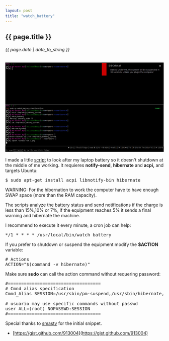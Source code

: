 ```yaml
---
layout: post
title: "watch_battery"
---
```


## {{ page.title }}

###### {{ page.date | date_to_string }}

**[![](/assets/img/40.png)](/assets/img/40.png)**

I made a little [script](https://github.com/chilicuil/learn/blob/master/sh/tools/watch-battery) to look after my laptop battery so it doesn't shutdown at the middle of me working. It requieres **notify-send**, **hibernate** and **acpi,** and targets Ubuntu:

<pre class="sh_sh">
$ sudo apt-get install acpi libnotify-bin hibernate
</pre>

WARNING: For the hibernation to work the computer have to have enough SWAP space (more than the RAM capacity).

The scripts analyze the battery status and send notifications if the charge is less than 15%,10% or 7%, if the equipment reaches 5% it sends a final warning and hibernate the machine.

I recommend to execute it every minute, a cron job can help:

<pre class="sh_log">
*/1 * * * * /usr/local/bin/watch_battery
</pre>

If you prefer to shutdown or suspend the equipment modify the **$ACTION** variable:

<pre class="sh_sh">
# Actions
ACTION="$(command -v hibernate)"
</pre>

Make sure **sudo** can call the action command without requering password:

<pre class="sh_properties">
#===================================
# Cmnd alias specification
Cmnd_Alias SESSION=/usr/sbin/pm-suspend,/usr/sbin/hibernate,/sbin/shutdown

# usuario may use specific commands without passwd
user ALL=(root) NOPASSWD:SESSION
#===================================
</pre>

Special thanks to [smasty](http://forums.debian.net/viewtopic.php?f=8&amp;t=52115#p299406) for the initial snippet.

- [https://gist.github.com/913004](https://gist.github.com/913004)
